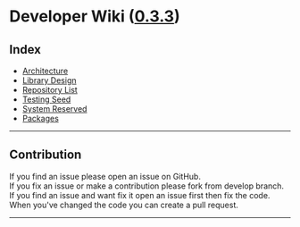 # Developer Wiki \([0.3.3](Documents/history.md)\)

## Index

* [Architecture](/architecture.md)
* [Library Design](/library-design.md)
* [Repository List](/repository-list.md)
* [Testing Seed](/testing-seeds.md)
* [System Reserved](/system-reserved.md)
* [Packages](/packages.md)

---

## Contribution

If you find an issue please open an issue on GitHub.  
If you fix an issue or make a contribution please fork from develop branch.  
If you find an issue and want fix it open an issue first then fix the code.  
When you've changed the code you can create a pull request.

---



